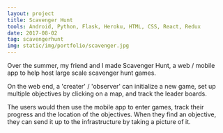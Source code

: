```yaml
---
layout: project
title: Scavenger Hunt
tools: Android, Python, Flask, Heroku, HTML, CSS, React, Redux
date: 2017-08-02
tag: scavengerhunt
img: static/img/portfolio/scavenger.jpg
---
```


Over the summer, my friend and I made Scavenger Hunt, a web / mobile app to help host large scale scavenger hunt games.

On the web end, a 'creater' / 'observer' can initialize a new game, set up multiple objectives by clicking on a map, and track the leader boards.

The users would then use the mobile app to enter games, track their progress and the location of the objectives. When they find an objective, they can send it up to the infrastructure by taking a picture of it.